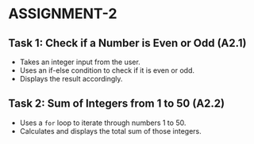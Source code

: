 # ASSIGNMENT-2

## Task 1: Check if a Number is Even or Odd (A2.1)
- Takes an integer input from the user.
- Uses an if-else condition to check if it is even or odd.
- Displays the result accordingly.

## Task 2: Sum of Integers from 1 to 50 (A2.2)
- Uses a `for` loop to iterate through numbers 1 to 50.
- Calculates and displays the total sum of those integers.
